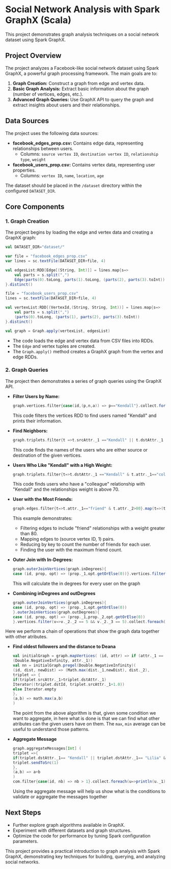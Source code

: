 # Social Network Analysis with Spark GraphX (Scala)

This project demonstrates graph analysis techniques on a social network dataset using Spark GraphX.

## Project Overview

The project analyzes a Facebook-like social network dataset using Spark GraphX, a powerful graph processing framework. The main goals are to:

1.  **Graph Creation:** Construct a graph from edge and vertex data.
2.  **Basic Graph Analysis:** Extract basic information about the graph (number of vertices, edges, etc.).
3.  **Advanced Graph Queries:** Use GraphX API to query the graph and extract insights about users and their relationships.

## Data Sources

The project uses the following data sources:

*   **facebook_edges_prop.csv:** Contains edge data, representing relationships between users.
    *   Columns: `source vertex ID`, `destination vertex ID`, `relationship type`, `weight`
*   **facebook_users_prop.csv:** Contains vertex data, representing user properties.
    *   Columns: `vertex ID`, `name`, `location`, `age`

The dataset should be placed in the `/dataset` directory within the configured `DATASET_DIR`.

## Core Components

### 1. Graph Creation

The project begins by loading the edge and vertex data and creating a GraphX graph:

```scala
val DATASET_DIR="dataset/"

var file = "facebook_edges_prop.csv"
var lines = sc.textFile(DATASET_DIR+file, 4)

val edgesList:RDD[Edge[(String, Int)]] = lines.map{s=>
    val parts = s.split(",")
    Edge(parts(0).toLong, parts(1).toLong, (parts(2), parts(3).toInt))
}.distinct()

file = "facebook_users_prop.csv"
lines = sc.textFile(DATASET_DIR+file, 4)

val vertexList:RDD[(VertexId,(String, String, Int))] = lines.map{s=>
    val parts = s.split(",")
    (parts(0).toLong, (parts(1), parts(2), parts(3).toInt))
}.distinct()

val graph = Graph.apply(vertexList, edgesList)
```

*   The code loads the edge and vertex data from CSV files into RDDs.
*   The `Edge` and vertex tuples are created.
*   The `Graph.apply()` method creates a GraphX graph from the vertex and edge RDDs.

### 2. Graph Queries

The project then demonstrates a series of graph queries using the GraphX API.

*   **Filter Users by Name:**

    ```scala
    graph.vertices.filter{case(id,(p,n,a)) => p=="Kendall"}.collect.foreach(u=>println(u._1+" "+u._2._2+" "+u._2._3))
    ```

    This code filters the vertices RDD to find users named "Kendall" and prints their information.

*   **Find Neighbors:**

    ```scala
    graph.triplets.filter{t =>t.srcAttr._1 =="Kendall" || t.dstAttr._1 =="Kendall"}.map(t=>if(t.srcAttr._1=="Kendall") t.dstAttr._1 else t.srcAttr._1).collect.foreach(u=>println(u))
    ```

    This code finds the names of the users who are either source or destination of the given vertices.

*   **Users Who Like "Kendall" with a High Weight:**

    ```scala
    graph.triplets.filter{t=>t.dstAttr._1 =="Kendall" & t.attr._1=="colleague" & t.attr._2>70}.map(t=> t.srcId).distinct().collect().take(10).foreach(x=>println(x))
    ```

    This code finds users who have a "colleague" relationship with "Kendall" and the relationships weight is above 70.

*   **User with the Most Friends:**

    ```scala
    graph.edges.filter{t=>t.attr._1=="friend" & t.attr._2>80}.map(t=>(t.srcId,1)).reduceByKey((a,b)=>a+b).collect.maxBy(_._2)
    ```

    This example demonstrates:
    *   Filtering edges to include "friend" relationships with a weight greater than 80.
    *   Mapping edges to (source vertex ID, 1) pairs.
    *   Reducing by key to count the number of friends for each user.
    *   Finding the user with the maximum friend count.

*   **Outer Join with In-Degrees:**

    ```scala
    graph.outerJoinVertices(graph.inDegrees){
    case (id, prop, opt) => (prop._1,opt.getOrElse(0))}.vertices.filter(t=> t._2._2==0).collect.foreach(x=>println(x._2._1 + " indegree "+" "+x._2._2))
    ```

    This will calculate the in degrees for every user on the graph

*   **Combining inDegrees and outDegrees**

    ```scala
    graph.outerJoinVertices(graph.inDegrees){
    case (id, prop, opt) => (prop._1,opt.getOrElse(0))
    }.outerJoinVertices(graph.outDegrees){
    case (id, prop, opt) => (prop._1,prop._2,opt.getOrElse(0))
    }.vertices.filter(v=>v._2._2 == 5 && v._2._3 == 5).collect.foreach(x=>println(x._2._1+" "+x._2._2))
    ```
   Here we perform a chain of operations that show the graph data together with other atributes.

*   **Find oldest followers and the distance to Deana**
    ```scala
    val initialGraph = graph.mapVertices( (id, attr) => if (attr._1 == "Deana") (0.0, attr._1) else
    (Double.NegativeInfinity, attr._1))
    val nn = initialGraph.pregel(Double.NegativeInfinity)(
    (id, dist, newDist) => (Math.max(dist._1,newDist), dist._2),
    triplet => {
    if(triplet.srcAttr._1>triplet.dstAttr._1)
    Iterator((triplet.dstId, triplet.srcAttr._1+1.0))
    else Iterator.empty
    },
    (a,b) => math.max(a,b)
    )
    ```
    The point from the above algorithm is that, given some condition we want to aggregate, in here what is done is that we can find what other atributes can the given users have on them. The `max`, `min` average can be useful to understand those patterns.

*   **Aggregate Message**
    ```scala
    graph.aggregateMessages[Int] (
    triplet =>{
    if(triplet.dstAttr._1== "Kendall" || triplet.dstAttr._1== "Lilia" && triplet.attr._1 == "friend")
    triplet.sendToSrc(1)
    },
    (a,b) => a+b
    )
    com.filter{case(id, nb) => nb > 1}.collect.foreach(u=>println(u._1))
    ```

    Using the aggregate message will help us show what is the conditions to validate or aggregate the messages together

## Next Steps

*   Further explore graph algorithms available in GraphX.
*   Experiment with different datasets and graph structures.
*   Optimize the code for performance by tuning Spark configuration parameters.

This project provides a practical introduction to graph analysis with Spark GraphX, demonstrating key techniques for building, querying, and analyzing social networks.
